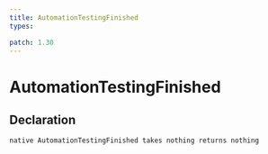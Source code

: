 ```yaml
---
title: AutomationTestingFinished
types:

patch: 1.30
---
```


# AutomationTestingFinished

## Declaration

```
native AutomationTestingFinished takes nothing returns nothing
```